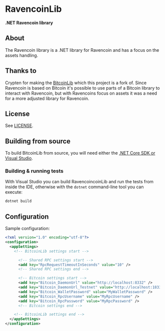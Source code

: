 ﻿# RavencoinLib

**.NET Ravencoin library**

## About
The Ravencoin library is a .NET library for Ravencoin and has a focus on the assets handling.

## Thanks to
Crypten for making the [BitcoinLib](https://github.com/cryptean/bitcoinlib) which this project is a fork of.
Since Ravencoin is based on Bitcoin it's possible to use parts of a Bitcoin library to interact with Ravencoin, but with Ravencoins focus on assets it was a need for a more adjusted library for Ravencoin.

## License

See [LICENSE](LICENSE).

## Building from source

To build BitcoinLib from source, you will need either the
[.NET Core SDK or Visual Studio](https://www.microsoft.com/net/download/).

### Building & running tests

With Visual Studio you can build RavencoincoinLib and run the tests
from inside the IDE, otherwise with the `dotnet` command-line
tool you can execute:

```sh
dotnet build
```

## Configuration

Sample configuration:

```xml
﻿<?xml version="1.0" encoding="utf-8"?>
<configuration>
  <appSettings>
    <!-- BitcoinLib settings start -->

      <!-- Shared RPC settings start -->
      <add key="RpcRequestTimeoutInSeconds" value="10" />
      <!-- Shared RPC settings end -->

      <!-- Bitcoin settings start -->
      <add key="Bitcoin_DaemonUrl" value="http://localhost:8332" />
      <add key="Bitcoin_DaemonUrl_Testnet" value="http://localhost:18332" />
      <add key="Bitcoin_WalletPassword" value="MyWalletPassword" />
      <add key="Bitcoin_RpcUsername" value="MyRpcUsername" />
      <add key="Bitcoin_RpcPassword" value="MyRpcPassword" />
      <!-- Bitcoin settings end -->

    <!-- BitcoinLib settings end -->
  </appSettings>
</configuration>
```
